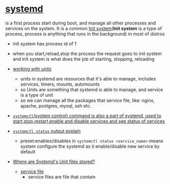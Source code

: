# [systemd](https://youtu.be/Kzpm-rGAXos?si=T8P0ld_QQlUEVXlG&t=157) 
is a first process start during boot, and manage all other processes and services on the system. 
It is a common [Init system](https://youtu.be/Kzpm-rGAXos?si=W4h3EvkYXOxPEf0n&t=47)(**Init system** is a type of process, process is anything that runs in the background) in most of distros 

- init system has process id of 1
- when you start,reload,stop the process the request goes to init system and init system is what does the job of starting, stopping, reloading 


- [working with units](https://youtu.be/Kzpm-rGAXos?si=MST6WcLMwWkqlgoG&t=297)
    - units in systemd are resources that it's able to manage, includes services, timers, mounts, automounts
    - so Units are something that systemd is able to manage, and service is a type of unit
    - so we can manage all the packages that service file, like: nginx, apache, postgres, mysql, ssh etc. 

- [`systemctl`(system control) command is also a part of systemd, used to start,stop,restart,enable and disable services and see status of services](https://youtu.be/ZhW6mzzyqlM?si=7aXFzg_Vwy_MdA6f&t=1377)

- [`systemctl status` output explain](https://youtu.be/ZhW6mzzyqlM?si=ZyB-1srTmzUgSlXB&t=197)
    - preset:enables/disables in `systemctl status <service_name>` means system configure the systemd as it enable/disable new service by default   

- [Where are Systemd's Unit files stored?](https://youtu.be/Kzpm-rGAXos?si=7R5unKn8_sFYo36x&t=957)
    - [service file](https://youtu.be/Kzpm-rGAXos?si=Obg7TpWZNgMJ-ZXF&t=987)
        - service files are file that contain 